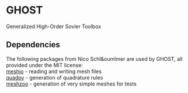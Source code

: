 # GHOST
Generalized High-Order Sovler Toolbox

## Dependencies

The following packages from Nico Schl&oumlmer are used by GHOST, all provided under the MIT license:<br/>
[meshio](https://github.com/nschloe/meshio) - reading and writing mesh files<br/>
[quadpy](https://github.com/nschloe/quadpy) - generation of quadrature rules<br/>
[meshzoo](https://github.com/nschloe/meshzoo) - generation of very simple meshes for tests

